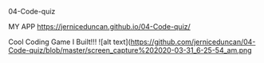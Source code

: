 04-Code-quiz

MY APP
https://jerniceduncan.github.io/04-Code-quiz/

Cool Coding Game I Built!!!
![alt text](https://github.com/jerniceduncan/04-Code-quiz/blob/master/screen_capture%202020-03-31_6-25-54_am.png 
